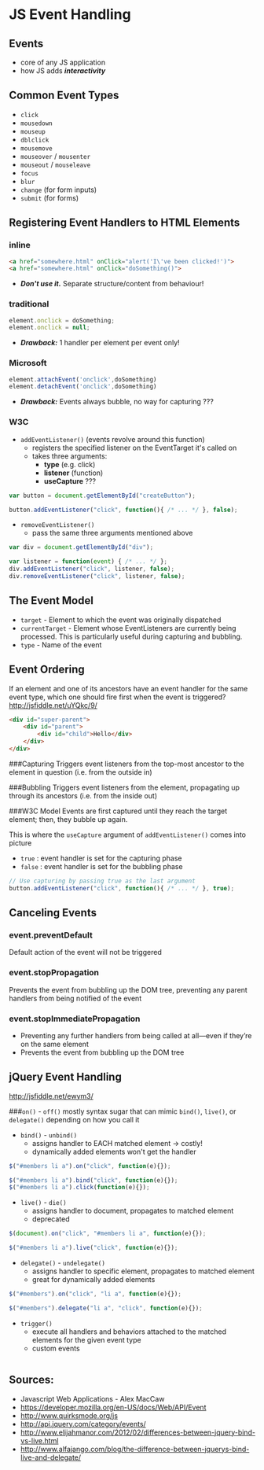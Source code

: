 # JS Event Handling

## Events
  * core of any JS application
  * how JS adds ***interactivity***


## Common Event Types
  * `click`
  * `mousedown`
  * `mouseup`
  * `dblclick`
  * `mousemove`
  * `mouseover` / `mousenter`
  * `mouseout` / `mouseleave`
  * `focus`
  * `blur`
  * `change` (for form inputs)
  * `submit` (for forms)


## Registering Event Handlers to HTML Elements

### inline 
```html
<a href="somewhere.html" onClick="alert('I\'ve been clicked!')">
<a href="somewhere.html" onClick="doSomething()">
```
* ***Don't use it.*** Separate structure/content from behaviour!  


### traditional
```js
element.onclick = doSomething;
element.onclick = null;
```
* ***Drawback:*** 1 handler per element per event only!


### Microsoft
```js
element.attachEvent('onclick',doSomething)
element.detachEvent('onclick',doSomething)
```
* ***Drawback:*** Events always bubble, no way for capturing ???

### W3C

* `addEventListener()` (events revolve around this function)
  * registers the specified listener on the EventTarget it's called on
  * takes three arguments: 
     - **type** (e.g. click)
     - **listener** (function)
     - **useCapture** ???

```js
var button = document.getElementById("createButton");

button.addEventListener("click", function(){ /* ... */ }, false);
```

* `removeEventListener()`
  - pass the same three arguments mentioned above

```js
var div = document.getElementById("div");

var listener = function(event) { /* ... */ };
div.addEventListener("click", listener, false);
div.removeEventListener("click", listener, false);
```


## The Event Model
* `target` - Element to which the event was originally dispatched
* `currentTarget` - Element whose EventListeners are currently being processed. This is particularly useful during capturing and bubbling. 
* `type` - Name of the event



## Event Ordering
If an element and one of its ancestors have an event handler for the same event type, 
which one should fire first when the event is triggered? http://jsfiddle.net/uYQkc/9/


```html
<div id="super-parent">
    <div id="parent">
        <div id="child">Hello</div>
    </div>
</div>
```


###Capturing
Triggers event listeners from the top-most ancestor to the element in question
(i.e. from the outside in)


###Bubbling
Triggers event listeners from the element, propagating up through its ancestors
(i.e. from the inside out)


###W3C Model
Events are first captured until they reach the target element; then, they bubble up again.


This is where the `useCapture` argument of `addEventListener()` comes into picture
* `true`  :  event handler is set for the capturing phase
* `false` :  event handler is set for the bubbling phase

```javascript
// Use capturing by passing true as the last argument
button.addEventListener("click", function(){ /* ... */ }, true);
```



## Canceling Events

### event.preventDefault
Default action of the event will not be triggered


### event.stopPropagation
Prevents the event from bubbling up the DOM tree, 
preventing any parent handlers from being notified of the event


### event.stopImmediatePropagation
* Preventing any further handlers from being called at all—even if they’re on the same element
* Prevents the event from bubbling up the DOM tree



## jQuery Event Handling
http://jsfiddle.net/ewym3/

###`on()` - `off()`
mostly syntax sugar that can mimic `bind()`, `live()`, or `delegate()` depending on how you call it

 * `bind()` - `unbind()`
   - assigns handler to EACH matched element -> costly!   
   - dynamically added elements won't get the handler
 
 ```js
 $("#members li a").on("click", function(e){}); 
 
 $("#members li a").bind("click", function(e){}); 
 $("#members li a").click(function(e){}); 
 ```
  
 * `live()` - `die()`
   - assigns handler to document, propagates to matched element
   - deprecated  
 
 ```js
 $(document).on("click", "#members li a", function(e){}); 

 $("#members li a").live("click", function(e){});
 ```
 
 * `delegate()` - `undelegate()`
   - assigns handler to specific element, propagates to matched element
   - great for dynamically added elements 

 ```js
 $("#members").on("click", "li a", function(e){}); 
 
 $("#members").delegate("li a", "click", function(e){});
 ```
 
 * `trigger()`
   - execute all handlers and behaviors attached to the matched elements for the given event type
   - custom events

```js

```



## Sources:
* Javascript Web Applications - Alex MacCaw
* https://developer.mozilla.org/en-US/docs/Web/API/Event
* http://www.quirksmode.org/js
* http://api.jquery.com/category/events/
* http://www.elijahmanor.com/2012/02/differences-between-jquery-bind-vs-live.html
* http://www.alfajango.com/blog/the-difference-between-jquerys-bind-live-and-delegate/

